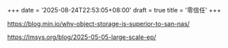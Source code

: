 +++
date = '2025-08-24T22:53:05+08:00'
draft = true
title = '零信任'
+++

https://blog.min.io/why-object-storage-is-superior-to-san-nas/

https://lmsys.org/blog/2025-05-05-large-scale-ep/